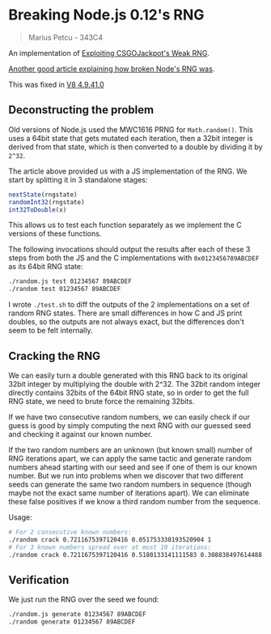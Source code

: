 # Breaking Node.js 0.12's RNG
> Marius Petcu - 343C4

An implementation of [Exploiting CSGOJackpot's Weak RNG](https://jonasnick.github.io/blog/2015/07/08/exploiting-csgojackpots-weak-rng/).

[Another good article explaining how broken Node's RNG was](https://medium.com/@betable/tifu-by-using-math-random-f1c308c4fd9d#.vj8favdol).

This was fixed in [V8 4.9.41.0](http://v8project.blogspot.ro/2015/12/theres-mathrandom-and-then-theres.html)

## Deconstructing the problem

Old versions of Node.js used the MWC1616 PRNG for `Math.random()`. This uses a
64bit state that gets mutated each iteration, then a 32bit integer is derived
from that state, which is then converted to a double by dividing it by `2^32`.

The article above provided us with a JS implementation of the RNG. We start
by splitting it in 3 standalone stages:

```js
nextState(rngstate)
randomInt32(rngstate)
int32ToDouble(x)
```

This allows us to test each function separately as we implement the C versions
of these functions.

The following invocations should output the results after each of these 3 steps
from both the JS and the C implementations with `0x0123456789ABCDEF` as its
64bit RNG state:

```bash
./random.js test 01234567 89ABCDEF
./random test 01234567 89ABCDEF
```

I wrote `./test.sh` to diff the outputs of the 2 implementations on a set of
random RNG states. There are small differences in how C and JS print doubles,
so the outputs are not always exact, but the differences don't seem to be felt
internally.

## Cracking the RNG

We can easily turn a double generated with this RNG back to its original 32bit
integer by multiplying the double with 2^32. The 32bit random integer directly
contains 32bits of the 64bit RNG state, so in order to get the full RNG state,
we need to brute force the remaining 32bits.

If we have two consecutive random numbers, we can easily check if our guess is
good by simply computing the next RNG with our guessed seed and checking it
against our known number.

If the two random numbers are an unknown (but known small) number of RNG
iterations apart, we can apply the same tactic and generate random numbers ahead
starting with our seed and see if one of them is our known number. But we run
into problems when we discover that two different seeds can generate the same
two random numbers in sequence (though maybe not the exact same number of
iterations apart). We can eliminate these false positives if we know a third
random number from the sequence.

Usage:

```bash
# For 2 consecutive known numbers:
./random crack 0.7211675397120416 0.051753338193520904 1
# For 3 known numbers spread over at most 10 iterations:
./random crack 0.7211675397120416 0.5180133141111583 0.308838497614488 10
```

## Verification

We just run the RNG over the seed we found:

```bash
./random.js generate 01234567 89ABCDEF
./random generate 01234567 89ABCDEF
```
